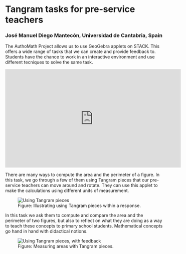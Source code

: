 # Tangram tasks for pre-service teachers

### José Manuel Diego Mantecón, Universidad de Cantabria, Spain 

The AuthoMath Project allows us to use GeoGebra applets on STACK. This offers 
a wide range of tasks that we can create and provide feedback to. Students 
have the chance to work in an interactive environment and use different 
tecniques to solve the same task. 

<center>
<iframe class="embed-responsive-item" width="560" height="315" src="https://www.youtube.com/embed/vMCC9aSmYaI" frameborder="0" allow="accelerometer; autoplay; encrypted-media; gyroscope; picture-in-picture" allowfullscreen></iframe>
</center>

There are many ways to compute the area and the perimeter of a figure. In 
this task, we go through a few of them using Tangram pieces that our 
pre-service teachers can move around and rotate. They can use this applet to 
make the calculations using different units of measurement. 

<div class="float-none img-middle">
<figure class="figure">
<img class="figure-img img-fluid" src="../Images/Tangram1.png" alt="Using Tangram pieces">
<figcaption class="figure-caption">Figure: Illustrating using Tangram pieces within a response.</figcaption>
</figure></div>


In this task we ask them to compute and compare the area and the perimeter of 
two figures, but also to reflect on what they are doing as a way to teach 
these concepts to primary school students. Mathematical concepts go hand in 
hand with didactical notions. 

<div class="float-none img-middle">
<figure class="figure">
<img class="figure-img img-fluid" src="../Images/Tangram2.png" alt="Using Tangram pieces, with feedback">
<figcaption class="figure-caption">Figure: Measuring areas with Tangram pieces.</figcaption>
</figure></div>

